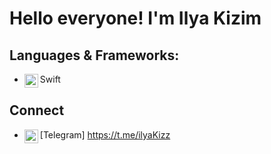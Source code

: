 # Hello everyone! I'm Ilya Kizim

## Languages & Frameworks:
- Swift <img align="left" alt="swift" width="22px" src="https://cdn.jsdelivr.net/npm/simple-icons@v3/icons/swift.svg"/>

## Connect
- [Telegram<img align="left" alt="xcodingwithalfian |" width="22px" src="https://cdn.jsdelivr.net/npm/simple-icons@v3/icons/telegram.svg"/>]
https://t.me/ilyaKizz

